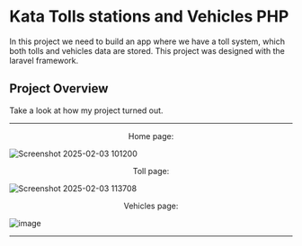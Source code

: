 # Kata Tolls stations and Vehicles PHP

In this project we need to build an app where we have a toll system, which both tolls and vehicles data are stored. This project was designed with the laravel framework.

## Project Overview

Take a look at how my project turned out.
***

<p align="center">
Home page:
</p>

![Screenshot 2025-02-03 101200](https://github.com/user-attachments/assets/45431b07-1c47-4b64-b77a-8a0de6e27aca)

<p align="center">
Toll page:
</p>

![Screenshot 2025-02-03 113708](https://github.com/user-attachments/assets/e26eab00-ddbd-4987-91e7-a6c6e1f01815)

<p align="center">
Vehicles page:
</p>

![image](https://github.com/user-attachments/assets/b58b8814-5a09-46cc-98ab-8228e4722cd6)

***
